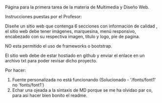 Página para la primera tarea de la materia de Multimedia y Diseño Web.

Instrucciones puestas por el Profesor:

Diseñe un sitio web que contenga 6 secciones con información de calidad , el sitio web debe tener imágenes, marquesina, menú responsivo, encabezado con su respectiva imagen, titulo y logo, pie de pagina.

NO esta permitido el uso de frameworks o bootstrap.

El sitio web debe de estar hostiado en github y enviar el enlace en un archivo txt para poder revisar dicho proyecto.

Por hacer:
1. Fuente personalizada no está funcionando (Solucionado - '/fonts/font1' no 'fonts/font1') 
2. Echar una ojeada a la sintaxis de MD porque se me ha olvidao par co, para asi hacer bien bonito el readme.